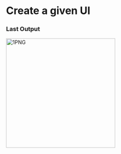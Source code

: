 # Create a given UI
### Last Output
<img alt="1PNG" width=300 src="https://user-images.githubusercontent.com/57215584/155655337-d243a22c-c619-4455-8b99-56effbce03b9.png">

